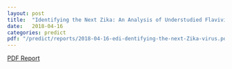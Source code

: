 ```yaml
---
layout: post
title:  "Identifying the Next Zika: An Analysis of Understudied Flaviviruses"
date:   2018-04-16
categories: predict
pdf: "/predict/reports/2018-04-16-edi-dentifying-the-next-Zika-virus.pdf"
---
```


[PDF Report]({{site.baseurl}}/predict/reports/2018-04-16-edi-dentifying-the-next-Zika-virus.pdf)
